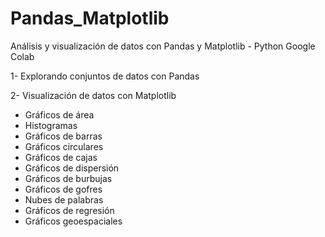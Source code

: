 # Pandas_Matplotlib
Análisis y visualización de datos con Pandas y Matplotlib - Python Google Colab

1- Explorando conjuntos de datos con Pandas

2- Visualización de datos con Matplotlib
* Gráficos de área
* Histogramas
* Gráficos de barras
* Gráficos circulares
* Gráficos de cajas
* Gráficos de dispersión
* Gráficos de burbujas
* Gráficos de gofres
* Nubes de palabras
* Gráficos de regresión
* Gráficos geoespaciales
